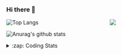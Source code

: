 ### Hi there 👋

<!--
**tao8687/tao8687** is a ✨ _special_ ✨ repository because its `README.md` (this file) appears on your GitHub profile.

Here are some ideas to get you started:

- 🔭 I’m currently working on ...
- 🌱 I’m currently learning ...
- 👯 I’m looking to collaborate on ...
- 🤔 I’m looking for help with ...
- 💬 Ask me about ...
- 📫 How to reach me: ...
- 😄 Pronouns: ...
- ⚡ Fun fact: ...
-->

<img align='right' src="https://media.giphy.com/media/M9gbBd9nbDrOTu1Mqx/giphy.gif" width="230">

![Top Langs](https://github-readme-stats.vercel.app/api/top-langs/?username=tao8687&layout=compact&title_color=23238E&text_color=A67D3D)

![Anurag's github stats](https://github-readme-stats.vercel.app/api?username=tao8687&show_icons=true&&text_color=A67D3D&title_color=23238E&show_icons=false&count_private=true&hide=stars)

<details>
  <summary>:zap: Coding Stats</summary>
  <b>
<!--START_SECTION:waka-->
![Profile Views](http://img.shields.io/badge/Profile%20Views-8-blue)

**🐱 My Github Data** 

> 🏆 235 Contributions in the Year 2021
 > 
> 📦 885.2 kB Used in Github's Storage 
 > 
> 🚫 Not Opted to Hire
 > 
> 📜 46 Public Repositories 
 > 
> 🔑 20 Private Repositories  
 > 
**I'm an Early 🐤** 

```text
🌞 Morning    141 commits    ███████████░░░░░░░░░░░░░░   45.34% 
🌆 Daytime    89 commits     ███████░░░░░░░░░░░░░░░░░░   28.62% 
🌃 Evening    72 commits     █████░░░░░░░░░░░░░░░░░░░░   23.15% 
🌙 Night      9 commits      ░░░░░░░░░░░░░░░░░░░░░░░░░   2.89%

```
📅 **I'm Most Productive on Wednesday** 

```text
Monday       36 commits     ███░░░░░░░░░░░░░░░░░░░░░░   11.58% 
Tuesday      50 commits     ████░░░░░░░░░░░░░░░░░░░░░   16.08% 
Wednesday    71 commits     █████░░░░░░░░░░░░░░░░░░░░   22.83% 
Thursday     44 commits     ███░░░░░░░░░░░░░░░░░░░░░░   14.15% 
Friday       64 commits     █████░░░░░░░░░░░░░░░░░░░░   20.58% 
Saturday     29 commits     ██░░░░░░░░░░░░░░░░░░░░░░░   9.32% 
Sunday       17 commits     █░░░░░░░░░░░░░░░░░░░░░░░░   5.47%

```


📊 **This Week I Spent My Time On** 

```text
⌚︎ Time Zone: Asia/Shanghai

💬 Programming Languages: 
C++                      48 mins             ████████████░░░░░░░░░░░░░   50.69% 
Other                    42 mins             ███████████░░░░░░░░░░░░░░   44.77% 
CMake                    4 mins              █░░░░░░░░░░░░░░░░░░░░░░░░   4.54%

🔥 Editors: 
VS Code                  1 hr 35 mins        █████████████████████████   100.0%

🐱‍💻 Projects: 
A-LOAM                   1 hr 31 mins        ███████████████████████░░   95.46% 
LeGO-LOAM                4 mins              █░░░░░░░░░░░░░░░░░░░░░░░░   4.54%

💻 Operating System: 
Linux                    1 hr 35 mins        █████████████████████████   100.0%

```

**I Mostly Code in C++** 

```text
C++                      9 repos             ████████░░░░░░░░░░░░░░░░░   34.62% 
C                        6 repos             █████░░░░░░░░░░░░░░░░░░░░   23.08% 
Python                   5 repos             ████░░░░░░░░░░░░░░░░░░░░░   19.23% 
Shell                    2 repos             ██░░░░░░░░░░░░░░░░░░░░░░░   7.69% 
Makefile                 1 repo              █░░░░░░░░░░░░░░░░░░░░░░░░   3.85%

```


**Timeline**

![Chart not found](https://raw.githubusercontent.com/tao8687/tao8687/master/charts/bar_graph.png) 


 Last Updated on 23/07/2021
<!--END_SECTION:waka-->
</details>
